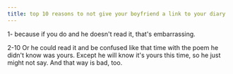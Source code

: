 ```yaml
---
title: top 10 reasons to not give your boyfriend a link to your diary
---
```

 
 1- because if you do and he doesn't read it, that's embarrassing. 
 
 2-10 Or he could read it and be confused like that time with the poem he didn't know was yours. Except he will know it's yours this time, so he just might not say. And that way is bad, too. 